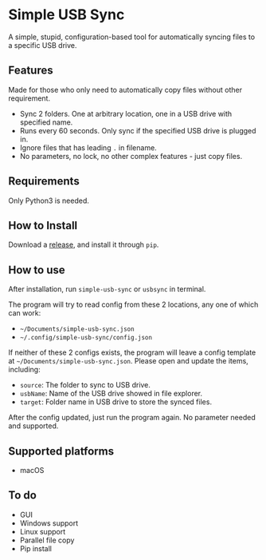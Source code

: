 # Simple USB Sync

A simple, stupid, configuration-based tool for automatically syncing files to a specific USB drive.

## Features

Made for those who only need to automatically copy files without other requirement.

- Sync 2 folders. One at arbitrary location, one in a USB drive with specified name.
- Runs every 60 seconds. Only sync if the specified USB drive is plugged in.
- Ignore files that has leading `.` in filename.
- No parameters, no lock, no other complex features - just copy files.

## Requirements

Only Python3 is needed.

## How to Install

Download a [release](https://github.com/kuwii/simple-usb-sync/releases), and install it through `pip`.

## How to use

After installation, run `simple-usb-sync` or `usbsync` in terminal.

The program will try to read config from these 2 locations, any one of which can work:

- `~/Documents/simple-usb-sync.json`
- `~/.config/simple-usb-sync/config.json`

If neither of these 2 configs exists, the program will leave a config template at `~/Documents/simple-usb-sync.json`. Please open and update the items, including:

- `source`: The folder to sync to USB drive.
- `usbName`: Name of the USB drive showed in file explorer.
- `target`: Folder name in USB drive to store the synced files.

After the config updated, just run the program again. No parameter needed and supported.

## Supported platforms

- macOS

## To do

- GUI
- Windows support
- Linux support
- Parallel file copy
- Pip install
